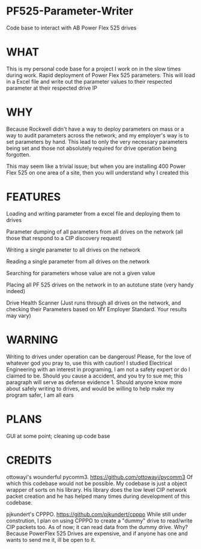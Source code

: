 # PF525-Parameter-Writer
Code base to interact with AB Power Flex 525 drives

# WHAT
This is my personal code base for a project I work on in the slow times during work. Rapid deployment of Power Flex 525 parameters. This will load in a Excel file and write out the parameter values to their respected parameter at their respected drive IP

# WHY
Because Rockwell didn't have a way to deploy parameters on mass or a way to audit parameters across the network; and my employer's way is to set parameters by hand. This lead to only the very necessary parameters being set and those not absolutely required for drive operation being forgotten.

This may seem like a trivial issue; but when you are installing 400 Power Flex 525 on one area of a site, then you will understand why I created this

# FEATURES
Loading and writing parameter from a excel file and deploying them to drives

Parameter dumping of all parameters from all drives on the network (all those that respond to a CIP discovery request) 

Writing a single parameter to all drives on the network

Reading a single parameter from all drives on the network

Searching for parameters whose value are not a given value

Placing all PF 525 drives on the network in to an autotune state (very handy indeed)

Drive Health Scanner (Just runs through all drives on the network, and checking their Parameters based on MY Employer Standard. Your results may vary)

# WARNING 
Writing to drives under operation can be dangerous! 
Please, for the love of whatever god you pray to, use this with caution! I studied Electrical Engineering with an interest in programing, I am not a safety expert or do I claimed to be. Should you cause a accident, and you try to sue me; this paragraph will serve as defense evidence 1. Should anyone know more about safely writing to drives, and would be willing to help make my program safer, I am all ears
  
  
# PLANS
GUI at some point; cleaning up code base

# CREDITS
ottowayi's wounderful pycomm3. https://github.com/ottowayi/pycomm3 Of which this codebase would not be possible. My codebase is just a object wrapper of sorts on his library. His library does the low level CIP network packet creation and he has helped many times during development of this codebase.

pjkundert's CPPPO. https://github.com/pjkundert/cpppo While still under constrution, I plan on using CPPPO to create a "dummy" drive to read/write CIP packets too. As of now; it can read data from the dummy drive. Why? Because PowerFlex 525 Drives are expensive, and if anyone has one and wants to send me it, ill be open to it. 


